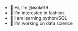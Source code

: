 - 👋 Hi, I’m @isoke19
- 👀 I’m interested in fashion.
- 🌱 I am learning python/SQL
- 💞️ I’m working on data science

<!---
isoke19/isoke19 is a ✨ special ✨ repository because its `README.md` (this file) appears on your GitHub profile.
You can click the Preview link to take a look at your changes.
--->
